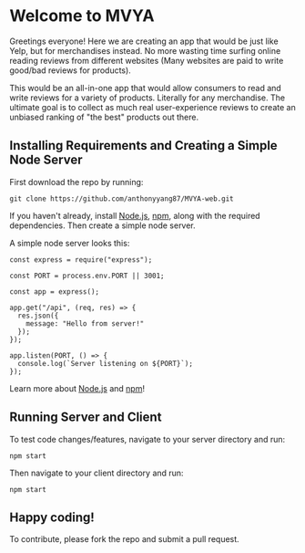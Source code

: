 # Welcome to MVYA

Greetings everyone! Here we are creating an app that would be just like Yelp, but for merchandises instead. No more wasting time surfing online reading reviews from different websites (Many websites are paid to write good/bad reviews for products).

This would be an all-in-one app that would allow consumers to read and write reviews for a variety of products. Literally for any merchandise. The ultimate goal is to collect as much real user-experience reviews to create an unbiased ranking of "the best" products out there.

## Installing Requirements and Creating a Simple Node Server

First download the repo by running:

`git clone https://github.com/anthonyyang87/MVYA-web.git`

If you haven't already, install [Node.js](https://nodejs.dev/download/), [npm](https://docs.npmjs.com/downloading-and-installing-node-js-and-npm), along with the required dependencies. Then create a simple node server.

A simple node server looks this:

```
const express = require("express");

const PORT = process.env.PORT || 3001;

const app = express();

app.get("/api", (req, res) => {
  res.json({
    message: "Hello from server!"
  });
});

app.listen(PORT, () => {
  console.log(`Server listening on ${PORT}`);
});
```

Learn more about [Node.js](https://nodejs.dev/learn) and [npm](https://docs.npmjs.com/about-npm)!

## Running Server and Client

To test code changes/features, navigate to your server directory and run:

`npm start`

Then navigate to your client directory and run:

`npm start`

## Happy coding!

To contribute, please fork the repo and submit a pull request.
